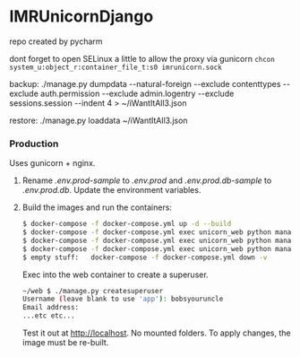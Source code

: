 # IMRUnicornDjango
repo created by pycharm


dont forget to open SELinux a little to allow the proxy via gunicorn
`chcon system_u:object_r:container_file_t:s0 imrunicorn.sock`


backup: ./manage.py dumpdata --natural-foreign --exclude contenttypes --exclude auth.permission --exclude admin.logentry --exclude sessions.session --indent 4 > ~/iWantItAll3.json

restore: ./manage.py loaddata ~/iWantItAll3.json


### Production

Uses gunicorn + nginx.

1. Rename *.env.prod-sample* to *.env.prod* and *.env.prod.db-sample* to *.env.prod.db*. Update the environment variables.
1. Build the images and run the containers:

    ```sh
    $ docker-compose -f docker-compose.yml up -d --build
    $ docker-compose -f docker-compose.yml exec unicorn_web python manage.py imrunicorn/makemigrations --no-input
    $ docker-compose -f docker-compose.yml exec unicorn_web python manage.py imrunicorn/migrate --no-input
    $ docker-compose -f docker-compose.yml exec unicorn_web python manage.py imrunicorn/collectstatic --no-input --clear
    $ empty stuff:   docker-compose -f docker-compose.yml down -v

    ```
    Exec into the web container to create a superuser.
    ```sh
    ~/web $ ./manage.py createsuperuser
    Username (leave blank to use 'app'): bobsyouruncle
    Email address: 
    ...etc etc...
    ```

    Test it out at [http://localhost](http://localhost). No mounted folders. To apply changes, the image must be re-built.
